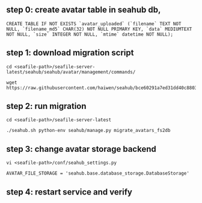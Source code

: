 ## step 0: create avatar table in seahub db,

```
CREATE TABLE IF NOT EXISTS `avatar_uploaded` (`filename` TEXT NOT NULL, `filename_md5` CHAR(32) NOT NULL PRIMARY KEY, `data` MEDIUMTEXT NOT NULL, `size` INTEGER NOT NULL, `mtime` datetime NOT NULL);
```

## step 1: download migration script

```
cd <seafile-path>/seafile-server-latest/seahub/seahub/avatar/management/commands/

wget https://raw.githubusercontent.com/haiwen/seahub/bce60291a7ed31dd40c88032c7c46843fd2505d6/seahub/avatar/management/commands/migrate_avatars_fs2db.py
```

## step 2: run migration

```
cd <seafile-path>/seafile-server-latest

./seahub.sh python-env seahub/manage.py migrate_avatars_fs2db
```

## step 3: change avatar storage backend

```
vi <seafile-path>/conf/seahub_settings.py

AVATAR_FILE_STORAGE = 'seahub.base.database_storage.DatabaseStorage'
```

## step 4: restart service and verify
